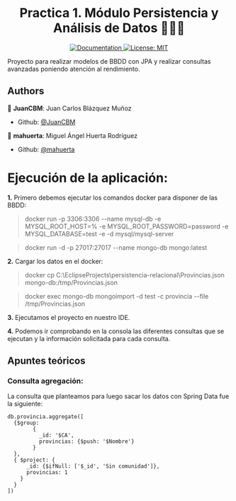 <h1 align="center">Practica 1. Módulo Persistencia y Análisis de Datos 👨🏻‍💻 </h1>

<p align="center">
  <a href="/docs" target="_blank">
    <img alt="Documentation" src="https://img.shields.io/badge/documentation-yes-brightgreen.svg" />
  </a>
  <a href="#" target="_blank">
    <img alt="License: MIT" src="https://img.shields.io/badge/License-MIT-yellow.svg" />
  </a>
</p>

Proyecto para realizar modelos de BBDD con JPA y realizar consultas avanzadas poniendo atención al rendimiento.

## Authors
👤 **JuanCBM**: Juan Carlos Blázquez Muñoz
* Github: [@JuanCBM](https://github.com/JuanCBM)

👤 **mahuerta**: Miguel Ángel Huerta Rodríguez
* Github: [@mahuerta](https://github.com/mahuerta)


# Ejecución de la aplicación:
**1.** Primero debemos ejecutar los comandos docker para disponer de las BBDD:
> docker run -p 3306:3306 --name mysql-db -e MYSQL_ROOT_HOST=% -e MYSQL_ROOT_PASSWORD=password -e MYSQL_DATABASE=test -e -d mysql/mysql-server

> docker run -d -p 27017:27017 --name mongo-db mongo:latest

**2.** Cargar los datos en el docker:
> docker cp C:\EclipseProjects\persistencia-relacional\Provincias.json mongo-db:/tmp/Provincias.json

> docker exec mongo-db mongoimport -d test -c provincia --file /tmp/Provincias.json

**3.** Ejecutamos el proyecto en nuestro IDE.

**4.** Podemos ir comprobando en la consola las diferentes consultas que se ejecutan y la información solicitada para cada consulta.


## Apuntes teóricos
### Consulta agregación:
La consulta que planteamos para luego sacar los datos con Spring Data fue la siguiente:
```
db.provincia.aggregate([
  {$group:
        {
          _id: '$CA',
          provincias: {$push: '$Nombre'}
        }
  },
  { $project: {
      _id: {$ifNull: ['$_id', 'Sin comunidad']},
      provincias: 1
    }
  }
])
```